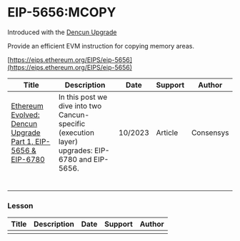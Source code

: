 # EIP-5656:MCOPY

Introduced with the [Dencun Upgrade](https://github.com/ethereum/execution-specs/blob/master/network-upgrades/mainnet-upgrades/cancun.md)

Provide an efficient EVM instruction for copying memory areas.

[https://eips.ethereum.org/EIPS/eip-5656](https://eips.ethereum.org/EIPS/eip-5656)



| Title                                                        | Description                                                  | Date    | Support | Author    |
| ------------------------------------------------------------ | ------------------------------------------------------------ | ------- | ------- | --------- |
| [Ethereum Evolved: Dencun Upgrade Part 1, EIP-5656 & EIP-6780](https://consensys.io/blog/ethereum-dencun-upgrade-explained-part-1) | In this post we dive into two Cancun-specific (execution layer) upgrades: EIP-6780 and EIP-5656. | 10/2023 | Article | Consensys |
|                                                              |                                                              |         |         |           |
|                                                              |                                                              |         |         |           |
|                                                              |                                                              |         |         |           |
|                                                              |                                                              |         |         |           |
|                                                              |                                                              |         |         |           |
|                                                              |                                                              |         |         |           |

### Lesson

| Title | Description | Date | Support | Author |
| ----- | ----------- | ---- | ------- | ------ |
|       |             |      |         |        |
